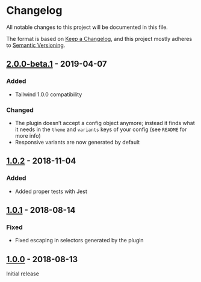 # Changelog

All notable changes to this project will be documented in this file.

The format is based on [Keep a Changelog](https://keepachangelog.com/en/1.0.0/),
and this project mostly adheres to [Semantic Versioning](https://semver.org/spec/v2.0.0.html).

## [2.0.0-beta.1] - 2019-04-07

### Added
- Tailwind 1.0.0 compatibility

### Changed
- The plugin doesn’t accept a config object anymore; instead it finds what it needs in the `theme` and `variants` keys of your config (see `README` for more info)
- Responsive variants are now generated by default

## [1.0.2] - 2018-11-04

### Added
- Added proper tests with Jest

## [1.0.1] - 2018-08-14

### Fixed
- Fixed escaping in selectors generated by the plugin

## [1.0.0] - 2018-08-13

Initial release

[Unreleased]: https://github.com/benface/tailwindcss-filters/compare/v2.0.0-beta.1...HEAD
[2.0.0-beta.1]: https://github.com/benface/tailwindcss-filters/compare/v1.0.2...v2.0.0-beta.1
[1.0.2]: https://github.com/benface/tailwindcss-filters/compare/v1.0.1...v1.0.2
[1.0.1]: https://github.com/benface/tailwindcss-filters/compare/v1.0.0...v1.0.1
[1.0.0]: https://github.com/benface/tailwindcss-filters/releases/tag/v1.0.0
